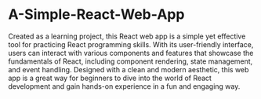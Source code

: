 # A-Simple-React-Web-App
 Created as a learning project, this React web app is a simple yet effective tool for practicing React programming skills. With its user-friendly interface, users can interact with various components and features that showcase the fundamentals of React, including component rendering, state management, and event handling. Designed with a clean and modern aesthetic, this web app is a great way for beginners to dive into the world of React development and gain hands-on experience in a fun and engaging way.
